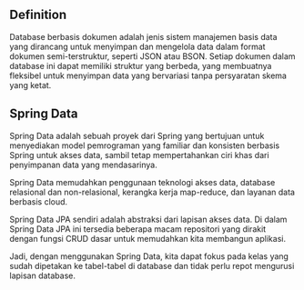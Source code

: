 ## Definition

Database berbasis dokumen adalah jenis sistem manajemen basis data yang dirancang untuk menyimpan dan mengelola data dalam format dokumen semi-terstruktur, seperti JSON atau BSON. Setiap dokumen dalam database ini dapat memiliki struktur yang berbeda, yang membuatnya fleksibel untuk menyimpan data yang bervariasi tanpa persyaratan skema yang ketat.

## Spring Data

Spring Data adalah sebuah proyek dari Spring yang bertujuan untuk menyediakan model pemrograman yang familiar dan konsisten berbasis Spring untuk akses data, sambil tetap mempertahankan ciri khas dari penyimpanan data yang mendasarinya.

Spring Data memudahkan penggunaan teknologi akses data, database relasional dan non-relasional, kerangka kerja map-reduce, dan layanan data berbasis cloud.

Spring Data JPA sendiri adalah abstraksi dari lapisan akses data. Di dalam Spring Data JPA ini tersedia beberapa macam repositori yang dirakit dengan fungsi CRUD dasar untuk memudahkan kita membangun aplikasi.

Jadi, dengan menggunakan Spring Data, kita dapat fokus pada kelas yang sudah dipetakan ke tabel-tabel di database dan tidak perlu repot mengurusi lapisan database.